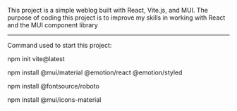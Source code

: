 This project is a simple weblog built with React, Vite.js, and MUI. The purpose of coding this project is to improve my skills in working with React and the MUI component library

---

Command used to start this project:

npm init vite@latest

npm install @mui/material @emotion/react @emotion/styled

npm install @fontsource/roboto

npm install @mui/icons-material
